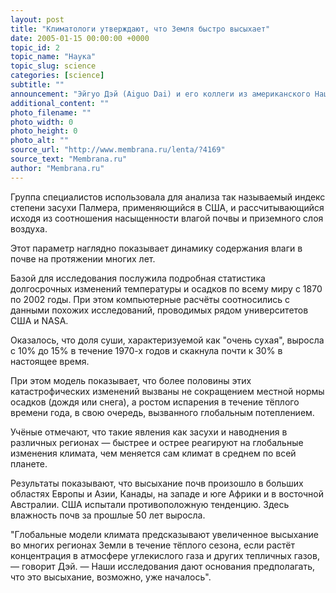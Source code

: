 ```yaml
---
layout: post
title: "Климатологи утверждают, что Земля быстро высыхает"
date: 2005-01-15 00:00:00 +0000
topic_id: 2
topic_name: "Наука"
topic_slug: science
categories: [science]
subtitle: ""
announcement: "Эйгуо Дэй (Aiguo Dai) и его коллеги из американского Национального центра атмосферных исследований (National Center for Atmospheric Research) установили, что за последние тридцать лет площадь районов планеты, подверженных серьёзной засухе, более чем удвоилась."
additional_content: ""
photo_filename: ""
photo_width: 0
photo_height: 0
photo_alt: ""
source_url: "http://www.membrana.ru/lenta/?4169"
source_text: "Membrana.ru"
author: "Membrana.ru"
---
```

Группа специалистов использовала для анализа так называемый индекс степени засухи Палмера, применяющийся в США, и рассчитывающийся исходя из соотношения насыщенности влагой почвы и приземного слоя воздуха.

Этот параметр наглядно показывает динамику содержания влаги в почве на протяжении многих лет.

Базой для исследования послужила подробная статистика долгосрочных изменений температуры и осадков по всему миру с 1870 по 2002 годы. При этом компьютерные расчёты соотносились с данными похожих исследований, проводимых рядом университетов США и NASA.

Оказалось, что доля суши, характеризуемой как "очень сухая", выросла с 10% до 15% в течение 1970-х годов и скакнула почти к 30% в настоящее время.

При этом модель показывает, что более половины этих катастрофических изменений вызваны не сокращением местной нормы осадков (дождя или снега), а ростом испарения в течение тёплого времени года, в свою очередь, вызванного глобальным потеплением.

Учёные отмечают, что такие явления как засухи и наводнения в различных регионах — быстрее и острее реагируют на глобальные изменения климата, чем меняется сам климат в среднем по всей планете.

Результаты показывают, что высыхание почв произошло в больших областях Европы и Азии, Канады, на западе и юге Африки и в восточной Австралии. США испытали противоположную тенденцию. Здесь влажность почв за прошлые 50 лет выросла.

"Глобальные модели климата предсказывают увеличенное высыхание во многих регионах Земли в течение тёплого сезона, если растёт концентрация в атмосфере углекислого газа и других тепличных газов, — говорит Дэй. — Наши исследования дают основания предполагать, что это высыхание, возможно, уже началось".
